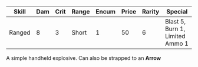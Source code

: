 | Skill  | Dam | Crit | Range | Encum | Price | Rarity | Special                         |
| ------ | --- | ---- | ----- | ----- | ----- | ------ | ------------------------------- |
| Ranged | 8   | 3    | Short | 1     | 50    | 6      | Blast 5, Burn 1, Limited Ammo 1 |

A simple handheld explosive. Can also be strapped to an **Arrow**